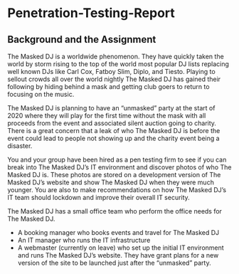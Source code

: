 # Penetration-Testing-Report

## Background and the Assignment

The Masked DJ is a worldwide phenomenon. They have quickly taken the world by storm rising to the top of the world most popular DJ lists replacing well known DJs like Carl Cox, Fatboy Slim, Diplo, and Tiesto. Playing to sellout crowds all over the world nightly The Masked DJ has gained their following by hiding behind a mask and getting club goers to return to focusing on the music.

The Masked DJ is planning to have an “unmasked” party at the start of 2020 where they will play for the first time without the mask with all proceeds from the event and associated silent auction going to charity. There is a great concern that a leak of who The Masked DJ is before the event could lead to people not showing up and the charity event being a disaster.

You and your group have been hired as a pen testing firm to see if you can break into The Masked DJ’s IT environment and discover photos of who The Masked DJ is. These photos are
stored on a development version of The Masked DJ’s website and show The Masked DJ when they were much younger. You are also to make recommendations on how The Masked DJ’s IT team should lockdown and improve their overall IT security.

The Masked DJ has a small office team who perform the office needs for The Masked DJ.
- A booking manager who books events and travel for The Masked DJ
- An IT manager who runs the IT infrastructure
- A webmaster (currently on leave) who set up the initial IT environment and runs The Masked DJ’s website. They have grant plans for a new version of the site to be launched
just after the “unmasked” party.
